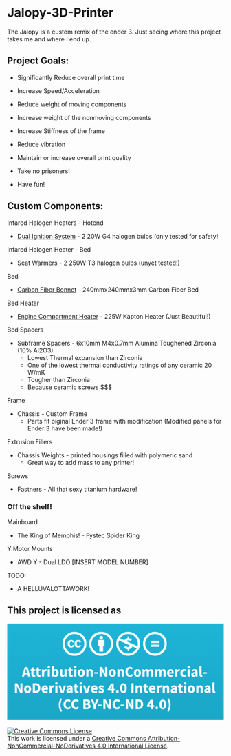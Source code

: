 # Jalopy-3D-Printer
The Jalopy is a custom remix of the ender 3. Just seeing where this project takes me and where I end up.

## Project Goals:

- Significantly Reduce overall print time

- Increase Speed/Acceleration

- Reduce weight of moving components

- Increase weight of the nonmoving components

- Increase Stiffness of the frame

- Reduce vibration

- Maintain or increase overall print quality

- Take no prisoners!

- Have fun!



## Custom Components:

Infared Halogen Heaters - Hotend
- [Dual Ignition System](https://github.com/Leviathan3DPrinting/Dual-Ignition-System) - 2 20W G4 halogen bulbs (only tested for safety!

Infared Halogen Heater - Bed
- Seat Warmers - 2 250W T3 halogen bulbs (unyet tested!)

Bed
- [Carbon Fiber Bonnet](https://github.com/Leviathan3DPrinting/Jalopy-3D-Printer/tree/ad34be1e4e56d2a3a7dab663aaee73733993598e/Custom%20High%20Performance%20Parts/Carbon%20Fiber%20Bonnet) - 240mmx240mmx3mm Carbon Fiber Bed

Bed Heater
- [Engine Compartment Heater](https://github.com/Leviathan3DPrinting/Jalopy-3D-Printer/blob/ad34be1e4e56d2a3a7dab663aaee73733993598e/Custom%20High%20Performance%20Parts/Engine%20Compartment%20Heater) - 225W Kapton Heater (Just Beautiful!)

Bed Spacers
- Subframe Spacers - 6x10mm M4x0.7mm Alumina Toughened Zirconia (10% Al2O3)
  - Lowest Thermal expansion than Zirconia
  - One of the lowest thermal conductivity ratings of any ceramic 20 W/mK
  - Tougher than Zirconia
  - Because ceramic screws $$$

Frame
- Chassis - Custom Frame
  - Parts fit oiginal Ender 3 frame with modification (Modified panels for Ender 3 have been made!)

Extrusion Fillers
- Chassis Weights - printed housings filled with polymeric sand
  - Great way to add mass to any printer!

Screws
- Fastners - All that sexy titanium hardware!

### Off the shelf!

Mainboard
- The King of Memphis! - Fystec Spider King


Y Motor Mounts
- AWD Y - Dual LDO [INSERT MODEL NUMBER]


TODO:
- A HELLUVALOTTAWORK!

## This project is licensed as
![image_of_license](https://github.com/Leviathan3DPrinting/Jalopy-3D-Printer/blob/3c9b3dcbf7b711fca9938695c092bdc71c62a8bb/LICENSE.png)

<a rel="license" href="http://creativecommons.org/licenses/by-nc-nd/4.0/"><img alt="Creative Commons License" style="border-width:0" src="https://i.creativecommons.org/l/by-nc-nd/4.0/88x31.png" /></a><br />This work is licensed under a <a rel="license" href="http://creativecommons.org/licenses/by-nc-nd/4.0/">Creative Commons Attribution-NonCommercial-NoDerivatives 4.0 International License</a>.
